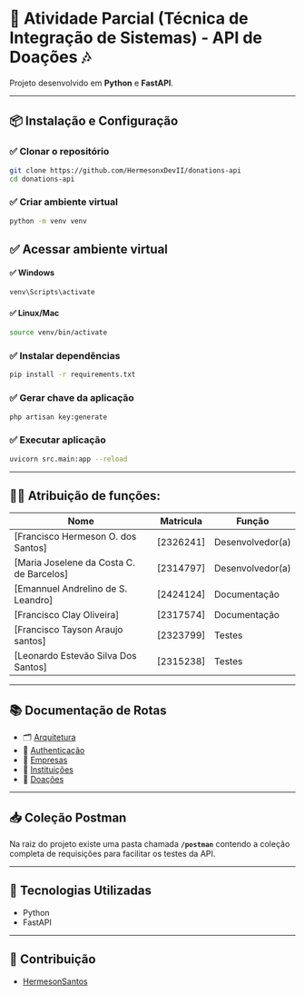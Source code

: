 # 🐍 Atividade Parcial (Técnica de Integração de Sistemas) - API de Doações 🎶

Projeto desenvolvido em **Python** e **FastAPI**.

---

## 📦 Instalação e Configuração

### ✅ Clonar o repositório

```bash
git clone https://github.com/HermesonxDevII/donations-api
cd donations-api
```

### ✅ Criar ambiente virtual
```bash
python -m venv venv
```

## ✅ Acessar ambiente virtual

#### ✅ Windows
```bash
venv\Scripts\activate
```

#### ✅ Linux/Mac
```bash
source venv/bin/activate
```

### ✅ Instalar dependências

```bash
pip install -r requirements.txt
```

### ✅ Gerar chave da aplicação

```bash
php artisan key:generate
```

### ✅ Executar aplicação

```bash
uvicorn src.main:app --reload
```

---

## 👩‍💻 Atribuição de funções:
| Nome                                     | Matricula  | Função                     |
| ---------------------------------------- | ---------- | -------------------------- |
| [Francisco Hermeson O. dos Santos]       | [2326241]  | Desenvolvedor(a)           |
| [Maria Joselene da Costa C. de Barcelos] | [2314797]  | Desenvolvedor(a)           |
| [Emannuel Andrelino de S. Leandro]       | [2424124]  | Documentação               |
| [Francisco Clay Oliveira]                | [2317574]  | Documentação               | 
| [Francisco Tayson Araujo santos]         | [2323799]  | Testes                     | 
| [Leonardo Estevão Silva Dos Santos]      | [2315238]  | Testes                     | 

---

## 📚 Documentação de Rotas
- 🗂️ [Arquitetura](docs/architecture.md)
- 🔐 [Authenticação](docs/authentication.md)
- 🏢 [Empresas](docs/companies.md)
- 🏫 [Instituições](docs/institutions.md)
- 🎁 [Doações](docs/donations.md)

---

## 📥 Coleção Postman

Na raiz do projeto existe uma pasta chamada **`/postman`** contendo a coleção completa de requisições para facilitar os testes da API.

---

## 🐳 Tecnologias Utilizadas

- Python
- FastAPI

---

## 🤝 Contribuição
- [HermesonSantos](https://github.com/HermesonxDevII)